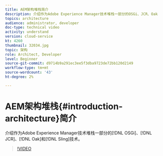 ```yaml
---
title: AEM架构堆栈简介
description: 介绍作为Adobe Experience Manager技术堆栈一部分的OSGi、JCR、Oak和Sling技术。
topics: architecture
audience: administrator, developer
doc-type: technical video
activity: understand
version: cloud-service
kt: 4260
thumbnail: 32034.jpg
topic: 架构
role: Architect, Developer
level: Beginner
source-git-commit: d9714b9a291ec3ee5f3dba9723de72bb120d2149
workflow-type: tm+mt
source-wordcount: '43'
ht-degree: 2%

---
```



# AEM架构堆栈{#introduction-architecture}简介

介绍作为Adobe Experience Manager技术堆栈一部分的[!DNL OSGi]、[!DNL JCR]、[!DNL Oak]和[!DNL Sling]技术。

>[!VIDEO](https://video.tv.adobe.com/v/32034/?quality=12&learn=on)
